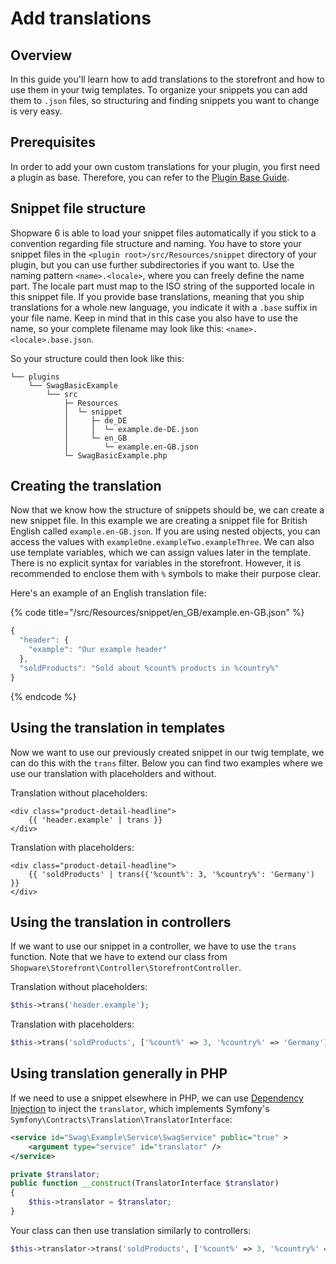 # Add translations

## Overview

In this guide you'll learn how to add translations to the storefront and how to use them in your twig templates. To organize your snippets you can add them to `.json` files, so structuring and finding snippets you want to change is very easy.

## Prerequisites

In order to add your own custom translations for your plugin, you first need a plugin as base. Therefore, you can refer to the [Plugin Base Guide](../plugin-base-guide.md).

## Snippet file structure

Shopware 6 is able to load your snippet files automatically if you stick to a convention regarding file structure and naming. You have to store your snippet files in the `<plugin root>/src/Resources/snippet` directory of your plugin, but you can use further subdirectories if you want to. Use the naming pattern `<name>.<locale>`, where you can freely define the name part. The locale part must map to the ISO string of the supported locale in this snippet file. If you provide base translations, meaning that you ship translations for a whole new language, you indicate it with a `.base` suffix in your file name. Keep in mind that in this case you also have to use the name, so your complete filename may look like this: `<name>.<locale>.base.json`.

So your structure could then look like this:

```text
└── plugins
    └── SwagBasicExample
        └── src
            ├─ Resources
            │  └─ snippet
            │     ├─ de_DE
            │     │  └─ example.de-DE.json
            │     └─ en_GB
            │        └─ example.en-GB.json
            └─ SwagBasicExample.php
```

## Creating the translation

Now that we know how the structure of snippets should be, we can create a new snippet file. In this example we are creating a snippet file for British English called `example.en-GB.json`. If you are using nested objects, you can access the values with `exampleOne.exampleTwo.exampleThree`. We can also use template variables, which we can assign values later in the template. There is no explicit syntax for variables in the storefront. However, it is recommended to enclose them with `%` symbols to make their purpose clear.

Here's an example of an English translation file:

{% code title="<plugin root>/src/Resources/snippet/en\_GB/example.en-GB.json" %}
```javascript
{
  "header": {
    "example": "Our example header"
  },
  "soldProducts": "Sold about %count% products in %country%"
}
```
{% endcode %}

## Using the translation in templates

Now we want to use our previously created snippet in our twig template, we can do this with the `trans` filter. Below you can find two examples where we use our translation with placeholders and without.

Translation without placeholders:

```text
<div class="product-detail-headline">
    {{ 'header.example' | trans }}
</div>
```

Translation with placeholders:

```text
<div class="product-detail-headline">
    {{ 'soldProducts' | trans({'%count%': 3, '%country%': 'Germany') }}
</div>
```

## Using the translation in controllers

If we want to use our snippet in a controller, we have to use the `trans` function. Note that we have to extend our class from `Shopware\Storefront\Controller\StorefrontController`.

Translation without placeholders:

```php
$this->trans('header.example');
```

Translation with placeholders:

```php
$this->trans('soldProducts', ['%count%' => 3, '%country%' => 'Germany']);
```

## Using translation generally in PHP

If we need to use a snippet elsewhere in PHP, we can use [Dependency Injection](../plugin-fundamentals/dependency-injection.md) to inject the `translator`, which implements Symfony's `Symfony\Contracts\Translation\TranslatorInterface`:

```xml
<service id="Swag\Example\Service\SwagService" public="true" >
    <argument type="service" id="translator" />
</service>
```

```php
private $translator;
public function __construct(TranslatorInterface $translator)
{
    $this->translator = $translator;
}
```

Your class can then use translation similarly to controllers:

```php
$this->translator->trans('soldProducts', ['%count%' => 3, '%country%' => 'Germany']);
```
